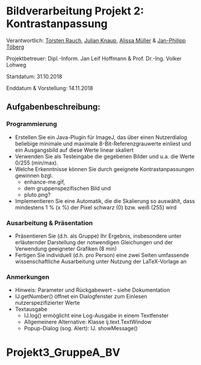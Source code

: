 # Bildverarbeitung Projekt 2: Kontrastanpassung

Verantwortlich: [Torsten Rauch](https://github.com/ToRauch), [Julian Knaup](https://github.com/julianknaup), [Alissa Müller](https://github.com/chaosbambi) & [Jan-Philipp Töberg](https://github.com/Janfiderheld)

Projektbetreuer: Dipl.-Inform. Jan Leif Hoffmann & Prof. Dr.-Ing. Volker Lohweg 


Startdatum: 31.10.2018

Enddatum & Vorstellung: 14.11.2018

## Aufgabenbeschreibung:

### Programmierung

- Erstellen Sie ein Java-Plugin für ImageJ, das über einen Nutzerdialog beliebige minimale und maximale 8-Bit-Referenzgrauwerte einliest und ein Ausgangsbild auf diese Werte linear skaliert 
- Verwenden Sie als Testeingabe die gegebenen Bilder und u.a. die Werte 0/255 (min/max).
- Welche Erkenntnisse können Sie durch geeignete Kontrastanpassungen gewinnen bzgl.
  - enhance-me.gif,
  - dem gruppenspezifischen Bild und
  - pluto.png?
- Implementieren Sie eine Automatik, die die Skalierung so auswählt, dass mindestens 1 % (x %) der Pixel schwarz (0) bzw. weiß (255) wird

### Ausarbeitung & Präsentation

- Präsentieren Sie (d.h. als Gruppe) Ihr Ergebnis, insbesondere unter erläuternder Darstellung der notwendigen Gleichungen und der Verwendung geeigneter Grafiken (8 min)
- Fertigen Sie individuell (d.h. pro Person) eine zwei Seiten umfassende wissenschaftliche Ausarbeitung unter Nutzung der LaTeX-Vorlage an

### Anmerkungen

- Hinweis: Parameter und Rückgabewert – siehe Dokumentation
- IJ.getNumber() öffnet ein Dialogfenster zum Einlesen nutzerspezifizierter Werte 
- Textausgabe
  - IJ.log() ermöglicht eine Log-Ausgabe in einem Textfenster
  - Allgemeinere Alternative: Klasse ij.text.TextWindow
  - Popup-Dialog (sog. Alert): IJ. showMessage()

# Projekt3_GruppeA_BV
